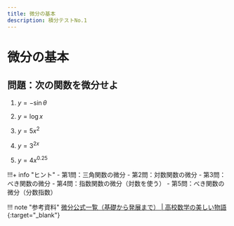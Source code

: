 ```yaml
---
title: 微分の基本
description: 積分テストNo.1
---
```


# 微分の基本

## 問題：次の関数を微分せよ

1. $y = -\sin \theta$

2. $y = \log x$

3. $y = 5x^2$

4. $y = 3^{2x}$

5. $y = 4x^{0.25}$

!!!+ info "ヒント"
    - 第1問：三角関数の微分
    - 第2問：対数関数の微分
    - 第3問：べき関数の微分
    - 第4問：指数関数の微分（対数を使う）
    - 第5問：べき関数の微分（分数指数）

!!! note "参考資料"
    [微分公式一覧（基礎から発展まで） | 高校数学の美しい物語](https://manabitimes.jp/math/1109){:target="_blank"}
